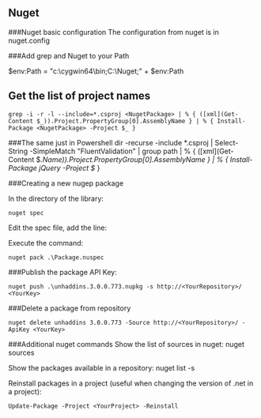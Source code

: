 Nuget
------

###Nuget basic configuration
The configuration from nuget is in nuget.config

###Add grep and Nuget to your Path

$env:Path = "c:\cygwin64\bin\;C:\Nuget;" + $env:Path

Get the list of project names
-----------------------------

    grep -i -r -l --include=*.csproj <NugetPackage> | % { ([xml](Get-Content $_)).Project.PropertyGroup[0].AssemblyName } | % { Install-Package <NugetPackage> -Project $_ }


###The same just in Powershell
    dir -recurse -include *.csproj | Select-String -SimpleMatch "FluentValidation" | group path | % { ([xml](Get-Content $_.Name)).Project.PropertyGroup[0].AssemblyName } | % { Install-Package jQuery -Project $_ }

###Creating a new nugep package

In the directory of the library:

    nuget spec

Edit the spec file, add the line:

 <files>
     <file src="*.dll" target="lib"/>
 </files>

Execute the command:

    nuget pack .\Package.nuspec


###Publish the package
API Key: <Your key>

    nuget push .\unhaddins.3.0.0.773.nupkg -s http://<YourRepository>/ <YourKey>

###Delete a package from repository

    nuget delete unhaddins 3.0.0.773 -Source http://<YourRepository>/ -ApiKey <YourKey>

###Additional nuget commands
Show the list of sources in nuget:
    nuget sources

Show the packages available in a repository:
    nuget list -s <Repository>

Reinstall packages in a project (useful when changing the version of .net in a
project):

    Update-Package -Project <YourProject> -Reinstall
